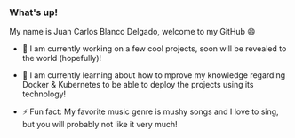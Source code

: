 ### What's up!

My name is Juan Carlos Blanco Delgado, welcome to my GitHub 😄

- 🔭 I am currently working on a few cool projects, soon will be revealed to the world (hopefully)!

- 🌱 I am currently learning about how to mprove my knowledge regarding Docker & Kubernetes to be able to deploy the projects using its technology!

- ⚡ Fun fact: My favorite music genre is mushy songs and I love to sing, but you will probably not like it very much! 

